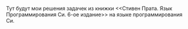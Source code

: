 Тут будут мои решения задачек из книжки 
<<Стивен Прата. Язык Программирования Си. 6-ое издание>> 
на языке программирования Си.
